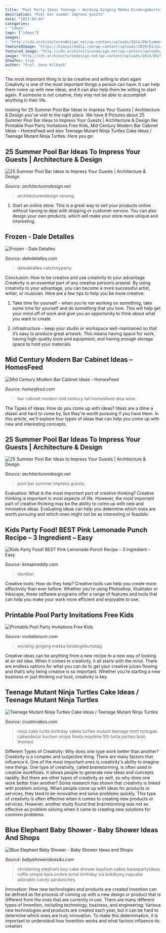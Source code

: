 ```yaml
---
title: "Pool Party Ideas Teenage ~ Wording Gingerg Mekka Kindergeburtstag"
description: "Pool bar summer impress guests"
date: "2023-04-04"
categories:
- "ideas"
tags: ["ideas"]
images:
- "http://cdn.architecturendesign.net/wp-content/uploads/2014/09/Summer-Pool-Bar-Ideas-5.jpg"
featuredImage: "https://kimspireddiy.com/wp-content/uploads/2020/01/party-food-pink-lemonade-punch-4.jpg"
featured_image: "http://cdn.architecturendesign.net/wp-content/uploads/2014/09/Summer-Pool-Bar-Ideas-5.jpg"
image: "http://cdn.architecturendesign.net/wp-content/uploads/2014/09/Summer-Pool-Bar-Ideas-5.jpg"
ShowToc: true
author: "Prof. Gene Kilback"
---
```



The most important thing is to be creative and willing to start again
Creativity is one of the most important things a person can have. It can help them come up with new ideas, and it can also help them be willing to start again. If someone is not creative, they may not be able to accomplish anything in their life.

	

		
looking for 25 Summer Pool Bar Ideas to Impress Your Guests | Architecture &amp; Design you've visit to the right place. We have 8 Pictures about 25 Summer Pool Bar Ideas to Impress Your Guests | Architecture &amp; Design like Printable Pool Party Invitations Free Kids, Mid Century Modern Bar Cabinet Ideas – HomesFeed and also Teenage Mutant Ninja Turtles Cake Ideas / Teenage Mutant Ninja Turtles. Here you go:
		
    
## 25 Summer Pool Bar Ideas To Impress Your Guests | Architecture &amp; Design

<img loading=lazy src="https://cdn.architecturendesign.net/wp-content/uploads/2014/09/Summer-Pool-Bar-Ideas-20.jpg" onerror="this.onerror=null;this.src='https://tse3.mm.bing.net/th?id=OIP.jjMy9LrKCkNcpf5baVylMAHaFJ&amp;pid=15.1';" alt="25 Summer Pool Bar Ideas to Impress Your Guests | Architecture &amp; Design">

_Source: architecturendesign.net_

>architecturendesign renang. 

	

1. Start an online store. This is a great way to sell your products online without having to deal with shipping or customer service. You can also design your own products, which will make your store more unique and interesting.

    
## Frozen - Dale Detalles

<img loading=lazy src="https://i0.wp.com/www.daledetalles.com/wp-content/uploads/2016/02/25-14.jpg" onerror="this.onerror=null;this.src='https://tse1.mm.bing.net/th?id=OIP.75LpzC54dydDgybqqy899wHaJ3&amp;pid=15.1';" alt="Frozen - Dale Detalles">

_Source: daledetalles.com_

>daledetalles catchmyparty. 

	

Conclusion: How to be creative and use creativity to your advantage
Creativity is an essential part of any creative person’s arsenal. By using creativity to your advantage, you can become a more successful artist, writer, or musician. Here are a few tips to help you be more creative:
1. Take time for yourself – when you’re not working on something, take some time for yourself and do something that you love. This will help get your mind off of work and give you an opportunity to think about what you want to create.

2. infrastructure – keep your studio or workspace well-maintained so that it’s easy to produce great artwork. This means having space for work, having high-quality tools and equipment, and having enough storage space to hold your materials.


    
## Mid Century Modern Bar Cabinet Ideas – HomesFeed

<img loading=lazy src="https://homesfeed.com/wp-content/uploads/2015/10/Tall-bar-cabinet-idea-with-open-shelves-for-storing-wine-glasses-shaker-and-wine-bottles-.jpg" onerror="this.onerror=null;this.src='https://tse3.mm.bing.net/th?id=OIP.fybVGrpYjcFQ1ycLfRFSRQHaJ4&amp;pid=15.1';" alt="Mid Century Modern Bar Cabinet Ideas – HomesFeed">

_Source: homesfeed.com_

>bar cabinet modern mid century tall homesfeed idea wine. 

	

The Types of Ideas: How do you come up with ideas?
Ideas are a dime a dozen and hard to come by, but they're worth pursuing if you have them. In this article, we'll explore four types of ideas that can help you come up with new and interesting concepts.

    
## 25 Summer Pool Bar Ideas To Impress Your Guests | Architecture &amp; Design

<img loading=lazy src="http://cdn.architecturendesign.net/wp-content/uploads/2014/09/Summer-Pool-Bar-Ideas-5.jpg" onerror="this.onerror=null;this.src='https://tse1.mm.bing.net/th?id=OIP.gNbxpp0oUUYNspNR7wn8uwHaLH&amp;pid=15.1';" alt="25 Summer Pool Bar Ideas to Impress Your Guests | Architecture &amp; Design">

_Source: architecturendesign.net_

>pool bar summer impress guests. 

	

Evaluation: What is the most important part of creative thinking?
Creative thinking is important in most aspects of life. However, the most important part of creative thinking may be the ability to come up with new and innovative ideas. Evaluating ideas can help you determine which ones are worth pursuing and which ones might not be as interesting or feasible.

    
## Kids Party Food! BEST Pink Lemonade Punch Recipe – 3 Ingredient – Easy

<img loading=lazy src="https://kimspireddiy.com/wp-content/uploads/2020/01/party-food-pink-lemonade-punch-4.jpg" onerror="this.onerror=null;this.src='https://tse4.mm.bing.net/th?id=OIP.4pS1LOSqB0te5WoVh_IUQwHaLH&amp;pid=15.1';" alt="Kids Party Food! BEST Pink Lemonade Punch Recipe – 3 Ingredient – Easy">

_Source: kimspireddiy.com_

>slumber. 

	

Creative tools: How do they help?
Creative tools can help you create more effectively than ever before. Whether you're using Photoshop, Illustrator or Inkscape, these software programs offer a range of features and tools that can help you make your work more efficient and enjoyable to use.

    
## Printable Pool Party Invitations Free Kids

<img loading=lazy src="https://www.invitationurn.com/wp-content/uploads/2014/11/printable_pool_party_invitations_free_kids-2018.jpeg" onerror="this.onerror=null;this.src='https://tse3.mm.bing.net/th?id=OIP.HILKElKa-jDHOgIqOI14RAHaKK&amp;pid=15.1';" alt="Printable Pool Party Invitations Free Kids">

_Source: invitationurn.com_

>wording gingerg mekka kindergeburtstag. 

	

Creative ideas can be anything from a new recipe to a new way of looking at an old idea. When it comes to creativity, it all starts with the mind. There are endless options for what you can do to get your creative juices flowing and that’s why being creative is so important. Whether you’re starting a new business or just thinking out loud, creativity is key.

    
## Teenage Mutant Ninja Turtles Cake Ideas / Teenage Mutant Ninja Turtles

<img loading=lazy src="http://www.crustncakes.com/blog/wp-content/uploads/2015/12/64d28cf2b083eb9108a882d89a45b389.jpg" onerror="this.onerror=null;this.src='https://tse3.mm.bing.net/th?id=OIP.M4Kw2qpspDUsfjuywi69cQHaKX&amp;pid=15.1';" alt="Teenage Mutant Ninja Turtles Cake Ideas / Teenage Mutant Ninja Turtles">

_Source: crustncakes.com_

>ninja cake turtle birthday cakes turtles mutant teenage tmnt tortugas cakesdecor kuchen ninjas fiesta maylene 5th tarta parties bolo themed. 

	

Different Types of Creativity: Why does one type work better than another?
Creativity is a complex and subjective thing. There are many factors that influence it. One of the most important ones is creativity's ability to imagine new things. One type of creativity, called brainstorming, is often used in creative workflows. It allows people to generate new ideas and concepts rapidly. But there are other types of creativity as well, so why does one work better than another?
Some research has shown that creativity is linked with problem solving. When people come up with ideas for products or services, they tend to be innovative and solve problems quickly. This type of creativity is often effective when it comes to creating new products or services. However, another study found that brainstorming was not as effective as problem solving when it came to creating new solutions for common problems.

    
## Blue Elephant Baby Shower - Baby Shower Ideas And Shops

<img loading=lazy src="https://babyshowerideas4u.com/wp-content/uploads/2014/02/970552_269031876570197_1274620051_n_600x9071.jpg" onerror="this.onerror=null;this.src='https://tse3.mm.bing.net/th?id=OIP.s0owTJfVh2xzLpeQVEmQFgHaLM&amp;pid=15.1';" alt="Blue Elephant Baby Shower - Baby Shower Ideas and Shops">

_Source: babyshowerideas4u.com_

>christening elephant boy cake shower baptism cakes karaspartyideas ruffle simple kara ombre tortai birthday via krikštynų cupcake adorable candy sandwiches. 

	

Innovation: How new technologies and products are created
Invention can be defined as the process of coming up with a new design or product that is different from the ones that are currently in use. There are many different types of Invention, including technology, business, and engineering. 
 Various new technologies and products are created each year, but it can be hard to determine which ones are truly innovation. To make this determination, it is important to understand how Invention works and what factors influence its creation.

